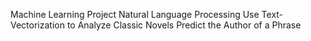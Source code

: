 Machine Learning Project
Natural Language Processing 
Use Text-Vectorization to Analyze Classic Novels
Predict the Author of a Phrase

